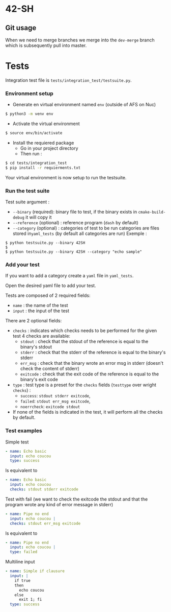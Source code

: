 # 42-SH


## Git usage 
When we need to merge branches we merge into the `dev-merge` branch which is subsequently pull into master.


# Tests
Integration test file is `tests/integration_test/testsuite.py`.

### Environment setup
- Generate en virtual environment named `env` (outside of AFS on Nuc)
```sh
$ python3 -m venv env
```
- Activate the virtual environment
```sh
$ source env/bin/activate
````
- Install the requiered package 
  - Go in your project directory
  - Then run :
```sh
$ cd tests/integration_test
$ pip install -r requierments.txt 
```
Your virtual environment is now setup to run the testsuite.

### Run the test suite
Test suite argument :
- `--binary` (required): binary file to test, if the binary exists in `cmake-build-debug` it will copy it
- `--reference` (optional) : reference program (`dash` by default)
- `--category` (optional) : categories of test to be run categories are files stored in`yaml_tests` (by default all categories are run)
Exemple :
```shell
$ python testsuite.py --binary 42SH
$
$ python testsuite.py --binary 42SH --category "echo sample"
```

### Add your test
If you want to add a category create a `yaml` file in `yaml_tests`.

Open the desired yaml file to add your test.

Tests are composed of 2 required fields:
- `name` : the name of the test
- `input` : the input of the test

There are 2 optional fields:
- `checks` : indicates which checks needs to be performed for the given test 4 checks are available:
  - `stdout` : check that the stdout of the reference is equal to the binary's stdout
  - `stderr` : check that the stderr of the reference is equal to the binary's stderr
  - `err_msg` : check that the binary wrote an error msg in stderr (doesn't check the content of stderr)
  - `exitcode` : check that the exit code of the reference is equal to the binary's exit code
- `type` : test type is a preset for the `checks` fields (`testtype` over wright `checks`) :
  - `success`: `stdout stderr exitcode`,
  - `failed`: `stdout err_msg exitcode`,
  - `noerrcheck`: `exitcode stdout`
- If none of the fields is indicated in the test, it will perform all the checks by default.

### Test examples
Simple test
```yaml
- name: Echo basic
  input: echo coucou
  type: success
```
Is equivalent to
```yaml
- name: Echo basic
  input: echo coucou
  checks: stdout stderr exitcode
```
Test with fail (we want to check the exitcode the stdout and that the program wrote any kind of error message in stderr)
````yaml
- name: Pipe no end
  input: echo coucou |
  checks: stdout err_msg exitcode
````
Is equivalent to
````yaml
- name: Pipe no end
  input: echo coucou |
  type: failed
````
Multiline input
````yaml
- name: Simple if clausure
  input: |
    if true
    then
      echo coucou
    else
      exit 1; fi
  type: success
````